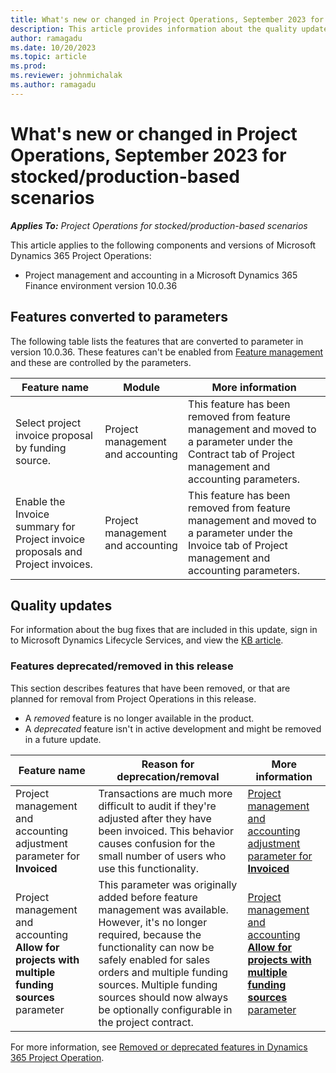 ```yaml
---
title: What's new or changed in Project Operations, September 2023 for stocked/production-based scenarios
description: This article provides information about the quality updates that are available in the September 2023 release of Microsoft Dynamics 365 Project Operations for stocked/production-based scenarios.
author: ramagadu
ms.date: 10/20/2023
ms.topic: article
ms.prod:
ms.reviewer: johnmichalak
ms.author: ramagadu
---
```


# What's new or changed in Project Operations, September 2023 for stocked/production-based scenarios

_**Applies To:** Project Operations for stocked/production-based scenarios_

This article applies to the following components and versions of Microsoft Dynamics 365 Project Operations:

- Project management and accounting in a Microsoft Dynamics 365 Finance environment version 10.0.36

## Features converted to parameters

The following table lists the features that are converted to parameter in version 10.0.36. These features can't be enabled from  [Feature management](/dynamics365/fin-ops-core/fin-ops/get-started/feature-management/feature-management-overview) and these are controlled by the parameters.

| Feature name | Module | More information|
| --- | --- | --- |
|Select project invoice proposal by funding source.|Project management and accounting|This feature has been removed from feature management and moved to a parameter under the Contract tab of Project management and accounting parameters.|
|Enable the Invoice summary for Project invoice proposals and Project invoices.|Project management and accounting|This feature has been removed from feature management and moved to a parameter under the Invoice tab of Project management and accounting parameters. |

## Quality updates

For information about the bug fixes that are included in this update, sign in to Microsoft Dynamics Lifecycle Services, and view the [KB article](https://fix.lcs.dynamics.com/Issue/Details?bugId=831854).

### Features deprecated/removed in this release

This section describes features that have been removed, or that are planned for removal from Project Operations in this release.

- A _removed_ feature is no longer available in the product.
- A _deprecated_ feature isn't in active development and might be removed in a future update. 

| Feature name | Reason for deprecation/removal | More information |
| --- | --- | --- |
|Project management and accounting adjustment parameter for **Invoiced**|Transactions are much more difficult to audit if they're adjusted after they have been invoiced. This behavior causes confusion for the small number of users who use this functionality.|[Project management and accounting adjustment parameter for **Invoiced**](/dynamics365/project-operations/whats-new/removed-depreciated-features-project#project-management-and-accounting-adjustment-parameter-for-invoiced)|
|Project management and accounting **Allow for projects with multiple funding sources** parameter|This parameter was originally added before feature management was available. However, it's no longer required, because the functionality can now be safely enabled for sales orders and multiple funding sources. Multiple funding sources should now always be optionally configurable in the project contract.|[Project management and accounting **Allow for projects with multiple funding sources** parameter](/dynamics365/project-operations/whats-new/removed-depreciated-features-project#project-management-and-accounting-allow-for-projects-with-multiple-funding-sources-parameter)|

For more information, see [Removed or deprecated features in Dynamics 365 Project Operation](/dynamics365/project-operations/whats-new/removed-depreciated-features-project#project-management-and-accounting-use-adjustment-date-as-new-project-date-parameter).
